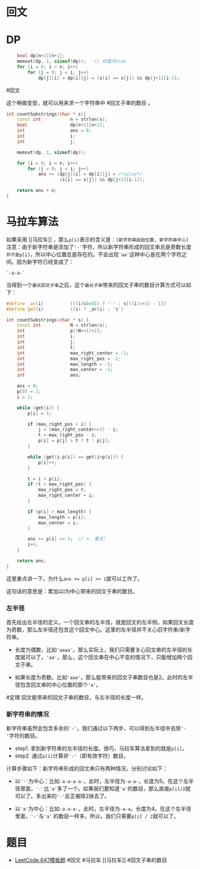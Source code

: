 # 回文

# DP
```Cpp
    bool dp[n+1][n+1];
    memset(dp, 1, sizeof(dp));   // 初值为true
    for (i = 0; i < n; i++)
        for (j = 0; j < i; j++)
            dp[j][i] = dp[i][j] = (s[i] == s[j]) && dp[j+1][i-1];
```

#回文 

这个稍做变型，就可以用来求一个字符串中 #回文子串的数目 。
```Cpp
int countSubstrings(char * s){
    const int           n = strlen(s);
    bool                dp[n+1][n+1];
    int                 ans = 0;
    int                 i;
    int                 j;

    memset(dp, 1, sizeof(dp));

    for (i = 0; i < n; i++)
        for (j = 0; j < i; j++)
            ans += (dp[j][i] = dp[i][j] = /*value*/
	                (s[i] == s[j]) && dp[j+1][i-1]);

    return ans + n;
}
```

# 马拉车算法
如果采用 [[马拉车]] ，那么`p[i]`表示的含义是：`[新字符串起始位置, 新字符串中心]`
注意：由于新字符串是添加了`'-'`字符，所以新字符串形成的回文串总是奇数长度`并不是p[i]`，所以中心位置总是存在的。不会出现`'aa'`这种中心是在两个字符之间。因为新字符已经变成了：

	`-a-a-`

当得到一个`最长回文子串`之后，这个`最长子串`带来的回文子串的数目计算方式可以如下：

```Cpp
#define _ar(i)          (((i)&0x01) ? '-' : s[((i)>>1) - 1])
#define get(i)          ((i) ? _ar(i) : '$')

int countSubstrings(char * s) {
    const int           N = strlen(s);
    int                 p[(N<<1)+2];
    int                 i;
    int                 j;
    int                 t;
    int                 max_right_center = -1;
    int                 max_right_pos = -1;
    int                 max_length = -1;
    int                 max_center = -1;
    int                 ans;

    ans = 0;
    p[0] = 1;
    i = 1;

    while (get(i)) {
        p[i] = 1;

        if (max_right_pos > i) {
            j = (max_right_center<<1) - i;
            t = max_right_pos - i;
            p[i] = p[j] > t ? t : p[j];
        }

        while (get(i-p[i]) == get(i+p[i])) {
            p[i]++;
        }

        t = i + p[i];
        if (t > max_right_pos) {
            max_right_pos = t;
            max_right_center = i;
        }

        if (p[i] > max_length) {
            max_length = p[i];
            max_center = i;
        }

        ans += p[i] >> 1;  // <- 重点!
        i++;
    }

    return ans;
}
```

这里重点讲一下，为什么`ans += p[i] >> 1`就可以工作了。

这句话的意思是：累加以i为中心带来的回文子串的数目。


### 左半径

首先给出左半径的定义。一个回文串的左半径，就是回文的左半侧。如果回文长度为奇数，那么左半径还包含这个回文中心。这里的左半径并不关心旧字符串/新字符串。

- 长度为偶数，比如`'aaaa'`。那么实际上，我们只需要关心回文串的左半径的长度就可以了。`'aa'`，那么，这个回文串在中心不变的情况下，只能增加两个回文子串。

- 如果长度为奇数，比如`'aaa'`，那么能带来的回文子串数目也是2。此时的左半径包含回文串的中心位置的那个`'a'`。

#定理  回文能带来的回文子串的数目，与左半径的长度一样。

### 新字符串的情况

新字符串虽然会包含多余的`'-'`，我们通过以下两步，可以得到左半径中去除`'-'`字符的数目。
- step1. 拿到新字符串的左半径的长度。很巧，马拉车算法拿到的就是`p[i]`。
- step2. 通过`p[i]`计算非`'-'`（即有效字符）数目。

计算步骤如下：新字符串形成的回文串只有两种情况，分别讨论如下：

- 以`'-'`为中心：比如`-a-a-a-a-`，此时，左半径为`-a-a-`，长度为5。在这个左半径里面，`'-'`比`'a'`多了一个。如果我们要知道`'a'`的数目，那么直接`p[i]/2`就可以了。多出来的`'-'`反正被除2抹去了。

- 以`'a'`为中心：比如`-a-a-a-`，此时，左半径为`-a-a`，长度为4。在这个左半径里面，`'-'`与`'a'`
的数目一样多。所以，我们只需要`p[i] / 2`就可以了。

# 题目
- [LeetCode.647模板题](https://leetcode-cn.com/problems/palindromic-substrings/submissions/) #回文 #马拉车 [[马拉车]] #回文子串的数目 
